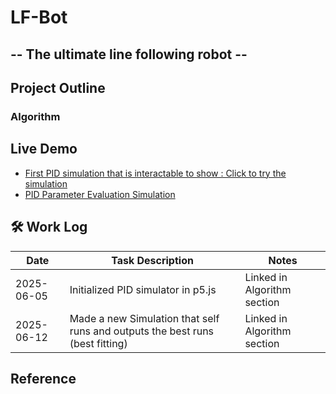 # LF-Bot
## -- The ultimate line following robot --
## Project Outline
### Algorithm

## Live Demo
- [First PID simulation that is interactable to show : Click to try the simulation](https://editor.p5js.org/aldersonchiu/full/ngBpZ4XMh)
- [PID Parameter Evaluation Simulation](https://editor.p5js.org/aldersonchiu/sketches/J9hVkWXBf)

## 🛠️ Work Log

| Date       | Task Description                      | Notes                       |
| ---------- | ------------------------------------- | --------------------------- |
| 2025-06-05 | Initialized PID simulator in p5.js    | Linked in Algorithm section |
| 2025-06-12 | Made a new Simulation that self runs and outputs the best runs (best fitting) | Linked in Algorithm section |


## Reference 
